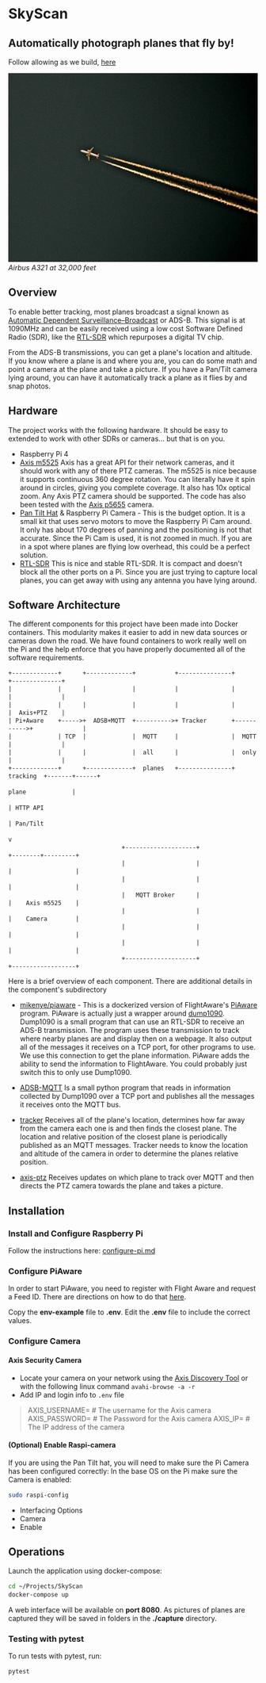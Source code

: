 # SkyScan
Automatically photograph planes that fly by!
-----
Follow allowing as we build, [here](https://iqtlabs.github.io/SkyScan/)

![Airbus A321](media/a321.jpg)
*Airbus A321 at 32,000 feet*

## Overview
To enable better tracking, most planes broadcast a signal known as [Automatic Dependent Surveillance–Broadcast](https://en.wikipedia.org/wiki/Automatic_Dependent_Surveillance–Broadcast) or ADS-B. This signal is at 1090MHz and can be easily received using a low cost Software Defined Radio (SDR), like the [RTL-SDR](https://learn.adafruit.com/getting-started-with-rtl-sdr-and-sdr-sharp) which repurposes a digital TV chip.

From the ADS-B transmissions, you can get a plane's location and altitude. If you know where a plane is and where you are, you can do some math and point a camera at the plane and take a picture. If you have a Pan/Tilt camera lying around, you can have it automatically track a plane as it flies by and snap photos.

## Hardware
The project works with the following hardware. It should be easy to extended to work with other SDRs or cameras... but that is on you.
- Raspberry Pi 4
- [Axis m5525](https://www.axis.com/en-us/products/axis-m5525-e) Axis has a great API for their network cameras, and it should work with any of there PTZ cameras. The m5525 is nice because it supports continuous 360 degree rotation. You can literally have it spin around in circles, giving you complete coverage. It also has 10x optical zoom. Any Axis PTZ camera should be supported. The code has also been tested with the [Axis p5655](https://www.axis.com/en-us/products/axis-p5655-e) camera.
- [Pan Tilt Hat](https://shop.pimoroni.com/products/pan-tilt-hat?variant=22408353287) & Raspberry Pi Camera - This is the budget option. It is a small kit that uses servo motors to move the Raspberry Pi Cam around. It only has about 170 degrees of panning and the positioning is not that accurate. Since the Pi Cam is used, it is not zoomed in much. If you are in a spot where planes are flying low overhead, this could be a perfect solution. 
- [RTL-SDR](https://www.nooelec.com/store/sdr/nesdr-smart-sdr.html) This is nice and stable RTL-SDR. It is compact and doesn't block all the other ports on a Pi. Since you are just trying to capture local planes, you can get away with using any antenna you have lying around.

## Software Architecture

The different components for this project have been made into Docker containers. This modularity makes it easier to add in new data sources or cameras down the road. We have found containers to work really well on the Pi and the help enforce that you have properly documented all of the software requirements.

````
+-------------+      +-------------+           +---------------+            +--------------+
|             |      |             |           |               |            |              |
|             |      |             |           |               |            |  Axis+PTZ    |
| Pi+Aware    +----->+  ADSB+MQTT  +---------->+ Tracker       +----------->+              |
|             | TCP  |             |  MQTT     |               |  MQTT      |              |
|             |      |             |  all      |               |  only      |              |
+-------------+      +-------------+  planes   +---------------+  tracking  +-------+------+
                                                                  plane             |
                                                                                    | HTTP API
                                                                                    | Pan/Tilt
                                                                                    v
                                +--------------------+                     +--------+---------+
                                |                    |                     |                  |
                                |                    |                     |                  |
                                |   MQTT Broker      |                     |    Axis m5525    |
                                |                    |                     |    Camera        |
                                |                    |                     |                  |
                                |                    |                     |                  |
                                +--------------------+                     +------------------+

````

Here is a brief overview of each component. There are additional details in the component's subdirectory

- [mikenye/piaware](https://github.com/mikenye/docker-piaware) - This is a dockerized version of FlightAware's [PiAware](https://flightaware.com/adsb/piaware/) program. PiAware is actually just a wrapper around [dump1090](https://flightaware.com/adsb/piaware/). Dump1090 is a small program that can use an RTL-SDR to receive an ADS-B transmission. The program uses these transmission to track where nearby planes are and display then on a webpage. It also output all of the messages it receives on a TCP port, for other programs to use. We use this connection to get the plane information. PiAware adds the ability to send the information to FlightAware. You could probably just switch this to only use Dump1090.

- [ADSB-MQTT](adsb-mqtt) Is a small python program that reads in information collected by Dump1090 over a TCP port and publishes all the messages it receives onto the MQTT bus. 

- [tracker](tracker) Receives all of the plane's location, determines how far away from the camera each one is and then finds the closest plane. The location and relative position of the closest plane is periodically published as an MQTT messages. Tracker needs to know the location and altitude of the camera in order to determine the planes relative position.

- [axis-ptz](axis-ptz) Receives updates on which plane to track over MQTT and then directs the PTZ camera towards the plane and takes a picture.

## Installation

### Install and Configure Raspberry Pi

Follow the instructions here: [configure-pi.md](./configure-pi.md)

### Configure PiAware

In order to start PiAware, you need to register with Flight Aware and request a Feed ID. There are directions on how to do that [here](https://github.com/mikenye/docker-piaware#new-to-piaware).

Copy the **env-example** file to **.env**. Edit the **.env** file to include the correct values.

### Configure Camera

#### Axis Security Camera

- Locate your camera on your network using the [Axis Discovery Tool](https://www.axis.com/support/downloads/axis-ip-utility) or with the following linux command `avahi-browse -a -r`
- Add IP and login info to `.env` file 
> AXIS_USERNAME= # The username for the Axis camera
> AXIS_PASSWORD= # The Password for the Axis camera
> AXIS_IP= # The IP address of the camera

#### (Optional) Enable Raspi-camera

If you are using the Pan Tilt hat, you will need to make sure the Pi Camera has been configured correctly:
In the base OS on the Pi make sure the Camera is enabled:
```bash
sudo raspi-config
```
- Interfacing Options
- Camera
- Enable

## Operations
Launch the application using docker-compose: 
```bash
cd ~/Projects/SkyScan
docker-compose up
```

A web interface will be available on **port 8080**. As pictures of planes are captured they will be saved in folders in the **./capture** directory.

### Testing with pytest

To run tests with pytest, run:

```bash
pytest
```


